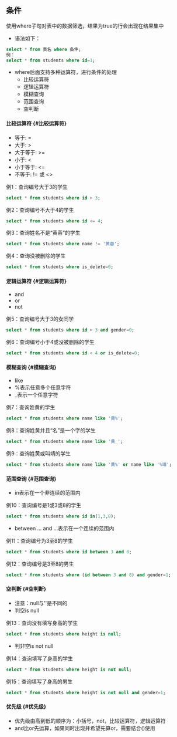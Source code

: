 ## 条件

使用where子句对表中的数据筛选，结果为true的行会出现在结果集中

* 语法如下：

```sql
select * from 表名 where 条件;
例：
select * from students where id=1;
```

* where后面支持多种运算符，进行条件的处理
  * 比较运算符
  * 逻辑运算符
  * 模糊查询
  * 范围查询
  * 空判断

#### 比较运算符 {#比较运算符}

* 等于: =
* 大于: &gt;
* 大于等于: &gt;=
* 小于: &lt;
* 小于等于:  &lt;=
* 不等于: != 或 &lt;&gt;

例1：查询编号大于3的学生

```sql
select * from students where id > 3;
```

例2：查询编号不大于4的学生

```sql
select * from students where id <= 4;
```

例3：查询姓名不是“黄蓉”的学生

```sql
select * from students where name != '黄蓉';
```

例4：查询没被删除的学生

```sql
select * from students where is_delete=0;
```

#### 逻辑运算符 {#逻辑运算符}

* and
* or
* not

例5：查询编号大于3的女同学

```sql
select * from students where id > 3 and gender=0;
```

例6：查询编号小于4或没被删除的学生

```sql
select * from students where id < 4 or is_delete=0;
```

#### 模糊查询 {#模糊查询}

* like
* %表示任意多个任意字符
* \_表示一个任意字符

例7：查询姓黄的学生

```sql
select * from students where name like '黄%';
```

例8：查询姓黄并且“名”是一个字的学生

```sql
select * from students where name like '黄_';
```

例9：查询姓黄或叫靖的学生

```sql
select * from students where name like '黄%' or name like '%靖';
```

#### 范围查询 {#范围查询}

* in表示在一个非连续的范围内


例10：查询编号是1或3或8的学生

```sql
select * from students where id in(1,3,8);
```

* between ... and ...表示在一个连续的范围内

例11：查询编号为3至8的学生

```sql
select * from students where id between 3 and 8;
```

例12：查询编号是3至8的男生

```sql
select * from students where (id between 3 and 8) and gender=1;
```

#### 空判断 {#空判断}

* 注意：null与''是不同的
* 判空is null

例13：查询没有填写身高的学生

```sql
select * from students where height is null;
```

* 判非空is not null

例14：查询填写了身高的学生

```sql
select * from students where height is not null;
```

例15：查询填写了身高的男生

```sql
select * from students where height is not null and gender=1;
```

#### 优先级 {#优先级}

* 优先级由高到低的顺序为：小括号，not，比较运算符，逻辑运算符
* and比or先运算，如果同时出现并希望先算or，需要结合\(\)使用



